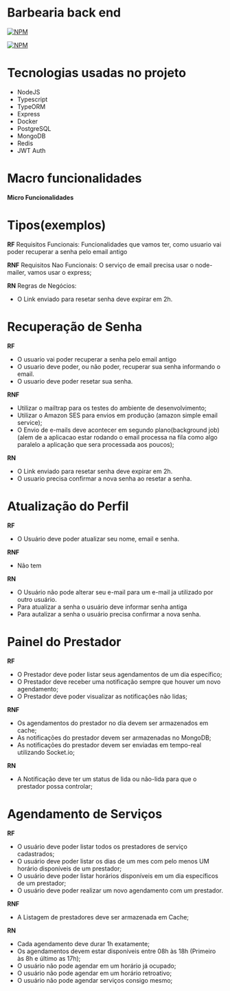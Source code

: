 # Barbearia back end

[![NPM](https://img.shields.io/npm/l/react)](https://github.com/Junior580/barber-backend/blob/main/LICENCE)

[![NPM](https://img.shields.io/github/actions/workflow/status/junior580/barber-backend/coverage.yml)](https://github.com/Junior580/barber-backend/actions)

# Tecnologias usadas no projeto

- NodeJS
- Typescript
- TypeORM
- Express
- Docker
- PostgreSQL
- MongoDB
- Redis
- JWT Auth

# Macro funcionalidades

**Micro Funcionalidades**

# Tipos(exemplos)

**RF**
Requisitos Funcionais: Funcionalidades que vamos ter, como usuario vai poder recuperar a senha pelo email antigo

**RNF**
Requisitos Nao Funcionais: O serviço de email precisa usar o node-mailer, vamos usar o express;

**RN**
Regras de Negócios:

- O Link enviado para resetar senha deve expirar em 2h.

# Recuperação de Senha

**RF**

- O usuario vai poder recuperar a senha pelo email antigo
- O usuario deve poder, ou não poder, recuperar sua senha informando o email.
- O usuario deve poder resetar sua senha.

**RNF**

- Utilizar o mailtrap para os testes do ambiente de desenvolvimento;
- Utilizar o Amazon SES para envios em produção (amazon simple email service);
- O Envio de e-mails deve acontecer em segundo plano(background job)(alem de a aplicacao estar rodando o email processa na fila como algo paralelo a aplicação que sera processada aos poucos);

**RN**

- O Link enviado para resetar senha deve expirar em 2h.
- O usuario precisa confirmar a nova senha ao resetar a senha.

# Atualização do Perfil

**RF**

- O Usuário deve poder atualizar seu nome, email e senha.

**RNF**

- Não tem

**RN**

- O Usuário não pode alterar seu e-mail para um e-mail ja utilizado por outro usuário.
- Para atualizar a senha o usuário deve informar senha antiga
- Para autalizar a senha o usuário precisa confirmar a nova senha.

# Painel do Prestador

**RF**

- O Prestador deve poder listar seus agendamentos de um dia específico;
- O Prestador deve receber uma notificação sempre que houver um novo agendamento;
- O Prestador deve poder visualizar as notificações não lidas;

**RNF**

- Os agendamentos do prestador no dia devem ser armazenados em cache;
- As notificações do prestador devem ser armazenadas no MongoDB;
- As notificações do prestador devem ser enviadas em tempo-real utilizando Socket.io;

**RN**

- A Notificação deve ter um status de lida ou não-lida para que o prestador possa controlar;

# Agendamento de Serviços

**RF**

- O usuário deve poder listar todos os prestadores de serviço cadastrados;
- O usuário deve poder listar os dias de um mes com pelo menos UM horário disponíveis de um prestador;
- O usuário deve poder listar horários disponíveis em um dia específicos de um prestador;
- O usuário deve poder realizar um novo agendamento com um prestador.

**RNF**

- A Listagem de prestadores deve ser armazenada em Cache;

**RN**

- Cada agendamento deve durar 1h exatamente;
- Os agendamentos devem estar disponíveis entre 08h às 18h (Primeiro às 8h e último as 17h);
- O usuário não pode agendar em um horário já ocupado;
- O usuário não pode agendar em um horário retroativo;
- O usuário não pode agendar serviços consigo mesmo;
